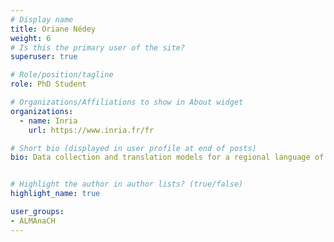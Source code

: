 ```yaml
---
# Display name
title: Oriane Nédey
weight: 6
# Is this the primary user of the site?
superuser: true

# Role/position/tagline
role: PhD Student

# Organizations/Affiliations to show in About widget
organizations:
  - name: Inria
    url: https://www.inria.fr/fr

# Short bio (displayed in user profile at end of posts)
bio: Data collection and translation models for a regional language of France


# Highlight the author in author lists? (true/false)
highlight_name: true

user_groups:
- ALMAnaCH
---
```

